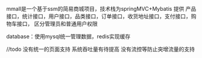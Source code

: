 mmall是一个基于ssm的简易商城项目，技术栈为springMVC+Mybatis 
提供 产品接口，统计接口，用户接口，品类接口，订单接口，收货地址接口，支付接口，购物车接口，
区分管理员和普通用户权限

database：使用mysql统一管理数据，redis实现缓存

//todo
没有统一的页面支持
系统吞吐量有待提高
没有流控等防止突增流量的支持

